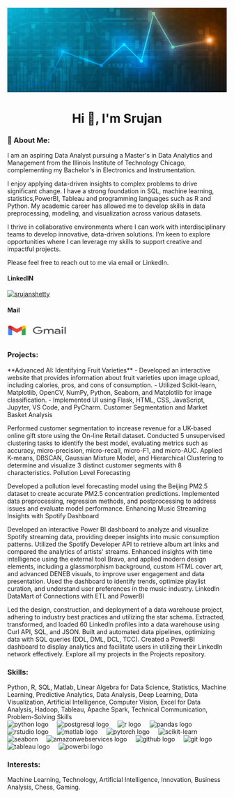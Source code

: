 <img src="online_data.jpg" alt="Header"/> <h1 align="center">Hi 👋, I'm Srujan</h1> <h3 align="left">🚀 About Me:</h3> <p>I am an aspiring Data Analyst pursuing a Master's in Data Analytics and Management from the Illinois Institute of Technology Chicago, complementing my Bachelor's in Electronics and Instrumentation.</p> <p>I enjoy applying data-driven insights to complex problems to drive significant change. I have a strong foundation in SQL, machine learning, statistics,PowerBI, Tableau and programming languages such as R and Python. My academic career has allowed me to develop skills in data preprocessing, modeling, and visualization across various datasets.</p> <p>I thrive in collaborative environments where I can work with interdisciplinary teams to develop innovative, data-driven solutions. I’m keen to explore opportunities where I can leverage my skills to support creative and impactful projects.</p>
Please feel free to reach out to me via email or LinkedIn.

<div class="container"> <div class="item"> <h4>LinkedIN</h4> <a href="https://linkedin.com/in/srujanshetty" target="_blank" style="margin-right: 30px;"><img src="https://raw.githubusercontent.com/rahuldkjain/github-profile-readme-generator/master/src/images/icons/Social/linked-in-alt.svg" alt="srujanshetty" height="20" width="20" /> </a> </div> <div class="item"> <h4>Mail</h4> <a href="mailto:srujansshettyofficial@gmail.com" target="_blank"> <img src="logo_gmail_lockup_default_1x_r5.png" alt="Gmail" height="40" width="150" /> </a> </div> </div> <h3 align="left">Projects:</h3> <p>**Advanced AI: Identifying Fruit Varieties** - Developed an interactive website that provides information about fruit varieties upon image upload, including calories, pros, and cons of consumption. - Utilized Scikit-learn, Matplotlib, OpenCV, NumPy, Python, Seaborn, and Matplotlib for image classification. - Implemented UI using Flask, HTML, CSS, JavaScript, Jupyter, VS Code, and PyCharm.
Customer Segmentation and Market Basket Analysis

Performed customer segmentation to increase revenue for a UK-based online gift store using the On-line Retail dataset.
Conducted 5 unsupervised clustering tasks to identify the best model, evaluating metrics such as accuracy, micro-precision, micro-recall, micro-F1, and micro-AUC.
Applied K-means, DBSCAN, Gaussian Mixture Model, and Hierarchical Clustering to determine and visualize 3 distinct customer segments with 8 characteristics.
Pollution Level Forecasting

Developed a pollution level forecasting model using the Beijing PM2.5 dataset to create accurate PM2.5 concentration predictions.
Implemented data preprocessing, regression methods, and postprocessing to address issues and evaluate model performance.
Enhancing Music Streaming Insights with Spotify Dashboard

Developed an interactive Power BI dashboard to analyze and visualize Spotify streaming data, providing deeper insights into music consumption patterns.
Utilized the Spotify Developer API to retrieve album art links and compared the analytics of artists' streams.
Enhanced insights with time intelligence using the external tool Bravo, and applied modern design elements, including a glassmorphism background, custom HTML cover art, and advanced DENEB visuals, to improve user engagement and data presentation.
Used the dashboard to identify trends, optimize playlist curation, and understand user preferences in the music industry.
LinkedIn DataMart of Connections with ETL and PowerBI

Led the design, construction, and deployment of a data warehouse project, adhering to industry best practices and utilizing the star schema.
Extracted, transformed, and loaded 60 LinkedIn profiles into a data warehouse using Curl API, SQL, and JSON.
Built and automated data pipelines, optimizing data with SQL queries (DDL, DML, DCL, TCC).
Created a PowerBI dashboard to display analytics and facilitate users in utilizing their LinkedIn network effectively.
Explore all my projects in the Projects repository.</p>

<h3 align="left">Skills:</h3>
Python, R, SQL, Matlab, Linear Algebra for Data Science, Statistics, Machine Learning, Predictive Analytics, Data Analysis, Deep Learning, Data Visualization, Artificial Intelligence, Computer Vision, Excel for Data Analysis, Hadoop, Tableau, Apache Spark, Technical Communication, Problem-Solving Skills

<div align="left"> <img src="https://cdn.jsdelivr.net/gh/devicons/devicon/icons/python/python-original.svg" height="40" alt="python logo" /> <img width="12" /> <img src="https://cdn.simpleicons.org/postgresql/4169E1" height="40" alt="postgresql logo" /> <img width="12" /> <img src="https://skillicons.dev/icons?i=r" height="40" alt="r logo" /> <img width="12" /> <img src="https://cdn.simpleicons.org/pandas/150458" height="40" alt="pandas logo" /> <img width="12" /> <img src="https://cdn.simpleicons.org/rstudio/75AADB" height="40" alt="rstudio logo" /> <img width="12" /> <img src="https://cdn.jsdelivr.net/gh/devicons/devicon/icons/matlab/matlab-original.svg" height="40" alt="matlab logo" /> <img width="12" /> <img src="https://skillicons.dev/icons?i=pytorch" height="40" alt="pytorch logo" /> <img width="12" /> <img src="https://upload.wikimedia.org/wikipedia/commons/0/05/Scikit_learn_logo_small.svg" height="40" width='40' alt="scikit-learn"/> <img width="12" /> <img src="https://seaborn.pydata.org/_images/logo-mark-lightbg.svg" height="40" width='40' alt="seaborn"/> <img width="12" /> <img src="https://skillicons.dev/icons?i=aws" height="40" alt="amazonwebservices logo" /> <img width="12" /> <img src="https://cdn.simpleicons.org/github/181717" height="40" alt="github logo" /> <img width="12" /> <img src="https://cdn.simpleicons.org/git/F05032" height="40" alt="git logo" /> <img width="12" /> <img src="https://cdn.simpleicons.org/tableau/00A3E0" height="40" alt="tableau logo" /> <img width="12" /> <img src="https://cdn.simpleicons.org/powerbi/F2C811" height="40" alt="powerbi logo" /> </div> <h3 align="left">Interests:</h3>
Machine Learning, Technology, Artificial Intelligence, Innovation, Business Analysis, Chess, Gaming.
